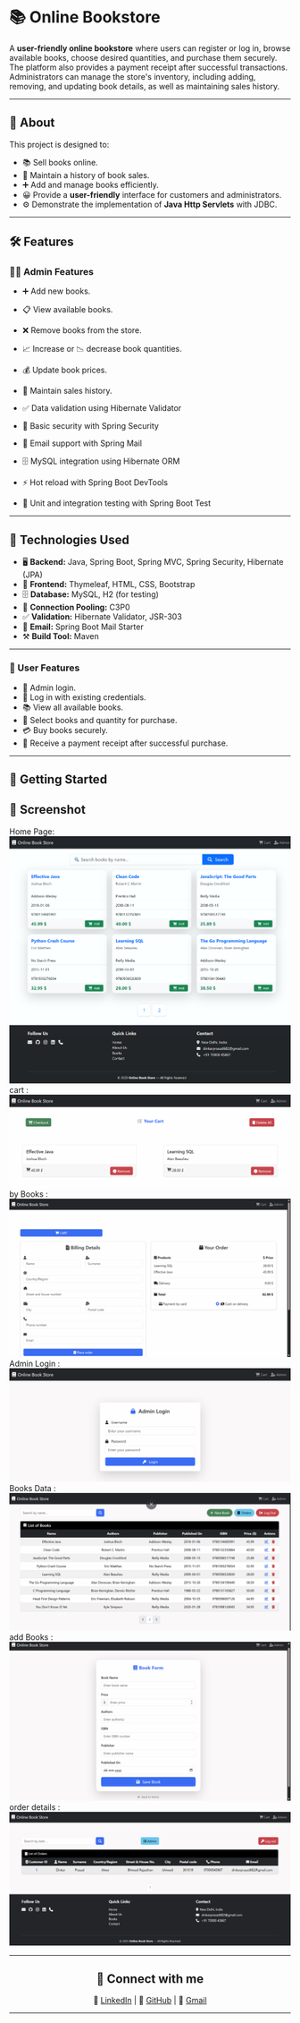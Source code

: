 # 📚 Online Bookstore   
   
A **user-friendly online bookstore** where users can register or log in, browse available books, choose desired quantities, and purchase them securely. The platform also provides a payment receipt after successful transactions.  
Administrators can manage the store's inventory, including adding, removing, and updating book details, as well as maintaining sales history.

---
         
## 📖 About  
This project is designed to:   
- 📚 Sell books online.  
- 🧾 Maintain a history of book sales.  
- ➕ Add and manage books efficiently.  
- 😀 Provide a **user-friendly** interface for customers and administrators.  
- ⚙️ Demonstrate the implementation of **Java Http Servlets** with JDBC.  

---

## 🛠 Features

### **👨‍💼 Admin Features**
- ➕ Add new books.   
- 📋 View available books.  
- ❌ Remove books from the store.  
- 📈 Increase or 📉 decrease book quantities.  
- 💰 Update book prices.  
- 🧾 Maintain sales history.  

- ✅ Data validation using Hibernate Validator  
- 🔐 Basic security with Spring Security  
- 📧 Email support with Spring Mail  
- 🗄️ MySQL integration using Hibernate ORM  
- ⚡ Hot reload with Spring Boot DevTools  
- 🧪 Unit and integration testing with Spring Boot Test  

---

## 🧰 Technologies Used
- 🖥️ **Backend:** Java, Spring Boot, Spring MVC, Spring Security, Hibernate (JPA)  
- 🎨 **Frontend:** Thymeleaf, HTML, CSS, Bootstrap  
- 🗄️ **Database:** MySQL, H2 (for testing)  
- 🔌 **Connection Pooling:** C3P0  
- ✅ **Validation:** Hibernate Validator, JSR-303  
- 📧 **Email:** Spring Boot Mail Starter  
- ⚒️ **Build Tool:** Maven  

---

### **👥 User Features**
- 🔑 Admin login.  
- 👤 Log in with existing credentials.  
- 📚 View all available books.  
- 🛒 Select books and quantity for purchase.  
- 💳 Buy books securely.  
- 🧾 Receive a payment receipt after successful purchase.  


---
  
## 🚀 Getting Started

## 📸 Screenshot
 Home Page:
![Books-store Output](src/main/resources/static/images/bookh.png)
cart :
![Books-store Output](src/main/resources/static/images/cart.png)
by  Books :
![Books-store Output](src/main/resources/static/images/by.png)
Admin Login :
![Books-store Output](src/main/resources/static/images/login.png)
Books Data :
![Books-store Output](src/main/resources/static/images/books.png)
add  Books :
![Books-store Output](src/main/resources/static/images/bookfrom.png)
order  details :
![Books-store Output](src/main/resources/static/images/order.png)

---
<div align="center" >  
    
## 🔗 Connect with me

 💼 [LinkedIn](https://www.linkedin.com/in/dinkarprasadjava)  |  🐙 [GitHub](https://github.com/DK12345678D) | 📧 [Gmail](mailto:dinkarprasad682@gmail.com) 
 
 ---
</div>

